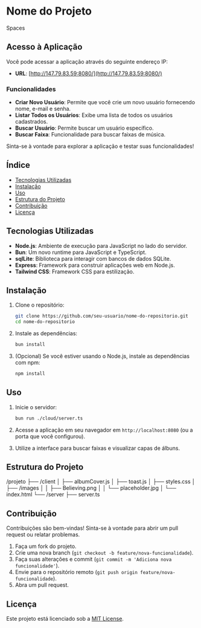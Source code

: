 # Nome do Projeto
Spaces

## Acesso à Aplicação

Você pode acessar a aplicação através do seguinte endereço IP:

- **URL**: [http://147.79.83.59:8080/](http://147.79.83.59:8080/)

### Funcionalidades

- **Criar Novo Usuário**: Permite que você crie um novo usuário fornecendo nome, e-mail e senha.
- **Listar Todos os Usuários**: Exibe uma lista de todos os usuários cadastrados.
- **Buscar Usuário**: Permite buscar um usuário específico.
- **Buscar Faixa**: Funcionalidade para buscar faixas de música.

Sinta-se à vontade para explorar a aplicação e testar suas funcionalidades!


## Índice

- [Tecnologias Utilizadas](#tecnologias-utilizadas)
- [Instalação](#instalação)
- [Uso](#uso)
- [Estrutura do Projeto](#estrutura-do-projeto)
- [Contribuição](#contribuição)
- [Licença](#licença)

## Tecnologias Utilizadas

- **Node.js**: Ambiente de execução para JavaScript no lado do servidor.
- **Bun**: Um novo runtime para JavaScript e TypeScript.
- **sqlLite**: Biblioteca para interagir com bancos de dados SQLite.
- **Express**: Framework para construir aplicações web em Node.js.
- **Tailwind CSS**: Framework CSS para estilização.

## Instalação

1. Clone o repositório:

   ```bash
   git clone https://github.com/seu-usuario/nome-do-repositorio.git
   cd nome-do-repositorio
   ```

2. Instale as dependências:

   ```bash
   bun install
   ```

3. (Opcional) Se você estiver usando o Node.js, instale as dependências com npm:

   ```bash
   npm install
   ```

## Uso

1. Inicie o servidor:

   ```bash
   bun run ./cloud/server.ts
   ```

2. Acesse a aplicação em seu navegador em `http://localhost:8080` (ou a porta que você configurou).

3. Utilize a interface para buscar faixas e visualizar capas de álbuns.

## Estrutura do Projeto

/projeto
├── /client
│ ├── albumCover.js
│ ├── toast.js
│ ├── styles.css
│ ├── /images
│ │ ├── Believing.png
│ │ └── placeholder.jpg
│ └── index.html
└── /server
├── server.ts

## Contribuição

Contribuições são bem-vindas! Sinta-se à vontade para abrir um pull request ou relatar problemas.

1. Faça um fork do projeto.
2. Crie uma nova branch (`git checkout -b feature/nova-funcionalidade`).
3. Faça suas alterações e commit (`git commit -m 'Adiciona nova funcionalidade'`).
4. Envie para o repositório remoto (`git push origin feature/nova-funcionalidade`).
5. Abra um pull request.

## Licença

Este projeto está licenciado sob a [MIT License](LICENSE).